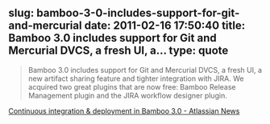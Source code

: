 slug: bamboo-3-0-includes-support-for-git-and-mercurial
date: 2011-02-16 17:50:40
title: Bamboo 3.0 includes support for Git and Mercurial DVCS, a fresh UI, a...
type: quote
---

> Bamboo 3.0 includes support for Git and Mercurial DVCS, a fresh UI, a new artifact sharing feature and tighter integration with JIRA. We acquired two great plugins that are now free: Bamboo Release Management plugin and the JIRA workflow designer plugin.

[Continuous integration & deployment in Bamboo 3.0 - Atlassian News](http://blogs.atlassian.com/news/2011/02/continuous_integration_deployment_in_bamboo_30.html)
